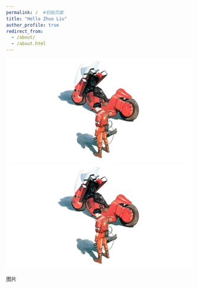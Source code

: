 ```yaml
---
permalink: /  #初始页面
title: "Hello Zhuo Liu"
author_profile: true
redirect_from: 
  - /about/
  - /about.html
---
```


![](../images/41916dc4c54e489460a927e429d51798f9105d3e.jpg)
![](../images/41916dc4c54e489460a927e429d51798f9105d3e.jpg)

图片
